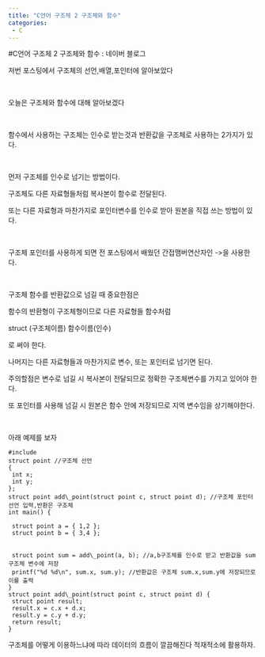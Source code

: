 ```yaml
---
title: "C언어 구조체 2 구조체와 함수"
categories:
 - C
---
```

#C언어 구조체 2 구조체와 함수 : 네이버 블로그







저번 포스팅에서 구조체의 선언,배열,포인터에 알아보았다

​

오늘은 구조체와 함수에 대해 알아보겠다

​

함수에서 사용하는 구조체는 인수로 받는것과 반환값을 구조체로 사용하는 2가지가 있다.

​

먼저 구조체를 인수로 넘기는 방법이다.

구조체도 다른 자료형들처럼 복사본이 함수로 전달된다.

또는 다른 자료형과 마찬가지로 포인터변수를 인수로 받아 원본을 직접 쓰는 방법이 있다.

​

구조체 포인터를 사용하게 되면 전 포스팅에서 배웠던 간접맴버연산자인 ->을 사용한다.

​

구조체 함수를 반환값으로 넘길 때 중요한점은

함수의 반환형이 구조체형이므로 다른 자료형들 함수처럼

struct (구조체이름) 함수이름(인수)

로 써야 한다.

나머지는 다른 자료형들과 마찬가지로 변수, 또는 포인터로 넘기면 된다.

주의할점은 변수로 넘길 시 복사본이 전달되므로 정확한 구조체변수를 가지고 있어야 한다.

 또 포인터를 사용해 넘길 시 원본은 함수 안에 저장되므로 지역 변수임을 상기해야한다.

​

아래 예제를 보자




 




```
#include
struct point //구조체 선언
{
 int x;
 int y;
};
struct point add\_point(struct point c, struct point d); //구조체 포인터 선언 입력,반환은 구조체
int main() {

 struct point a = { 1,2 };
 struct point b = { 3,4 };

 
 struct point sum = add\_point(a, b); //a,b구조체를 인수로 받고 반환값을 sum구조체 변수에 저장
 printf("%d %d\n", sum.x, sum.y); //반환값은 구조체 sum.x,sum.y에 저장되므로 이를 출력
}
struct point add\_point(struct point c, struct point d) {
 struct point result;
 result.x = c.x + d.x;
 result.y = c.y + d.y;
 return result;
}
```





 


구조체를 어떻게 이용하느냐에 따라 데이터의 흐름이 깔끔해진다 적재적소에 활용하자.




 

